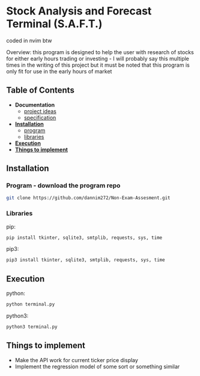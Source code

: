 # Stock Analysis and Forecast Terminal (S.A.F.T.)
coded in nvim btw

Overview: this program is designed to help the user with research of stocks for either early hours trading or investing - I will probably say this multiple times in the writing of this project but it must be noted that this program is only fit for use in the early hours of market

## Table of Contents
- **Documentation**
    - [project ideas](https://github.com/dannim272/Non-Exam-Assesment/blob/master/theory/Project%20Ideas.md)
    - [specification](https://github.com/dannim272/Non-Exam-Assesment/blob/master/theory/Specification.md)
- [**Installation**](#installation)
    - [program](#program---download-the-program-repo)
    - [libraries](#libraries)
- [**Execution**](#execution)
- [**Things to implement**](#things-to-implement)

## Installation
### Program - download the program repo
```bash
git clone https://github.com/dannim272/Non-Exam-Assesment.git
```
### Libraries
pip:
```bash
pip install tkinter, sqlite3, smtplib, requests, sys, time
```
pip3:
```bash
pip3 install tkinter, sqlite3, smtplib, requests, sys, time
```

## Execution
python:
```bash
python terminal.py
```
python3:
```bash
python3 terminal.py
```

## Things to implement
- Make the API work for current ticker price display
- Implement the regression model of some sort or something similar
